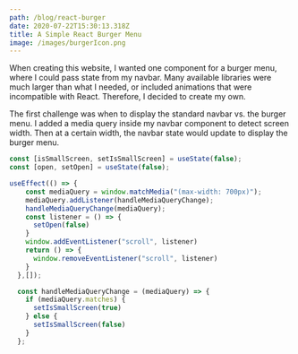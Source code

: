 ```yaml
---
path: /blog/react-burger
date: 2020-07-22T15:30:13.318Z
title: A Simple React Burger Menu
image: /images/burgerIcon.png
---
```

When creating this website, I wanted one component for a burger menu, where I could pass state from my navbar. Many available libraries were much larger than what I needed, or included animations that were incompatible with React. Therefore, I decided to create my own. 

The first challenge was when to display the standard navbar vs. the burger menu.
I added a media query inside my navbar component to detect screen width. Then at a certain width, the navbar state would update to display the burger menu.

```javascript
const [isSmallScreen, setIsSmallScreen] = useState(false);
const [open, setOpen] = useState(false);

useEffect(() => {
    const mediaQuery = window.matchMedia("(max-width: 700px)");
    mediaQuery.addListener(handleMediaQueryChange);
    handleMediaQueryChange(mediaQuery);
    const listener = () => {
      setOpen(false)
    }
    window.addEventListener("scroll", listener)
    return () => {
      window.removeEventListener("scroll", listener)
    }
  },[]);

  const handleMediaQueryChange = (mediaQuery) => {
    if (mediaQuery.matches) {
      setIsSmallScreen(true)
    } else {
      setIsSmallScreen(false)
    }
  };
```
